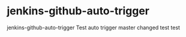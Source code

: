# jenkins-github-auto-trigger
jenkins-github-auto-trigger
Test auto trigger
master changed
test test

